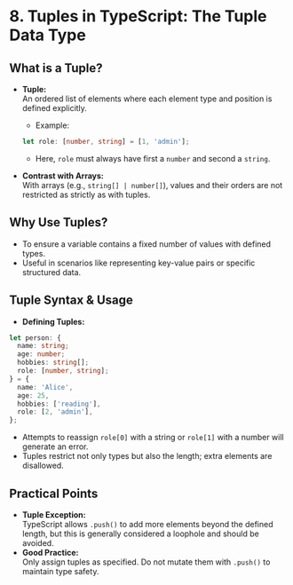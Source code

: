 # 8. Tuples in TypeScript: The Tuple Data Type

## What is a Tuple?

- **Tuple:**  
  An ordered list of elements where each element type and position is defined explicitly.

  - Example:

  ```ts
  let role: [number, string] = [1, 'admin'];
  ```

  - Here, `role` must always have first a `number` and second a `string`.

- **Contrast with Arrays:**  
  With arrays (e.g., `string[] | number[]`), values and their orders are not restricted as strictly as with tuples.

## Why Use Tuples?

- To ensure a variable contains a fixed number of values with defined types.
- Useful in scenarios like representing key-value pairs or specific structured data.

## Tuple Syntax & Usage

- **Defining Tuples:**

```ts
let person: {
  name: string;
  age: number;
  hobbies: string[];
  role: [number, string];
} = {
  name: 'Alice',
  age: 25,
  hobbies: ['reading'],
  role: [2, 'admin'],
};
```

- Attempts to reassign `role[0]` with a string or `role[1]` with a number will generate an error.
- Tuples restrict not only types but also the length; extra elements are disallowed.

## Practical Points

- **Tuple Exception:**  
  TypeScript allows `.push()` to add more elements beyond the defined length, but this is generally considered a loophole and should be avoided.
- **Good Practice:**  
  Only assign tuples as specified. Do not mutate them with `.push()` to maintain type safety.
